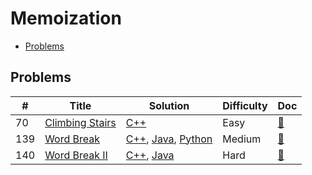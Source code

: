 # Memoization

- [Problems](#problems)

## Problems

| #   | Title | Solution | Difficulty | Doc |
| --- | ----- | -------- | ---------- | --- |
| 70 | [Climbing Stairs](https://leetcode.com/problems/climbing-stairs/) | [C++](../../code/cpp/70.cpp) | Easy | [📃](../../docs/70.%20Climbing%20Stairs.md) |
| 139 | [Word Break](https://leetcode.com/problems/word-break/) | [C++](../../code/cpp/139.cpp), [Java](../../code/java/139.java), [Python](../../code/py3/139.py) | Medium | [📃](../../docs/139.%20Word%20Break.md) |
| 140 | [Word Break II](https://leetcode.com/problems/word-break-ii/) | [C++](../../code/cpp/140.cpp), [Java](../../code/java/140.java) | Hard | [📃](../../docs/140.%20Word%20Break%20II.md) |
